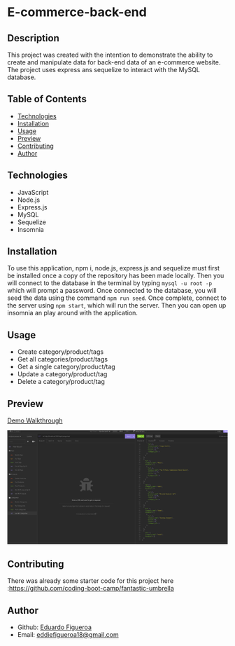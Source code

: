 # E-commerce-back-end

## Description 
This project was created with the intention to demonstrate the ability to create and manipulate data for back-end data of an e-commerce website. The project uses express ans sequelize to interact with the MySQL database.

## Table of Contents 
- [Technologies](#technologies)
- [Installation](#installation)
- [Usage](#usage)
- [Preview](#preview)
- [Contributing](#contributing)
- [Author](#author)


## Technologies 
* JavaScript 
* Node.js
* Express.js
* MySQL
* Sequelize
* Insomnia 

## Installation 
To use this application, npm i, node.js, express.js and sequelize must first be installed once a copy of the repository has been made locally. Then you will connect to the database in the terminal by typing `mysql -u root -p` which will prompt a password. Once connected to the database, you will seed the data using the command `npm run seed`. Once complete, connect to the server using `npm start`, which will run the server. Then you can open up insomnia an play around with the application. 

## Usage 
* Create category/product/tags
* Get all categories/product/tags
* Get a single category/product/tag
* Update a category/product/tag
* Delete a category/product/tag

## Preview 
[Demo Walkthrough]()


![Screenshot](./develop/assets/Screenshot%202023-01-26%20130903.png)

## Contributing
There was already some starter code for this project here :https://github.com/coding-boot-camp/fantastic-umbrella

## Author 
* Github: [Eduardo Figueroa](https://github.com/eddiefigueroa18)
* Email: eddiefigueroa18@gmail.com